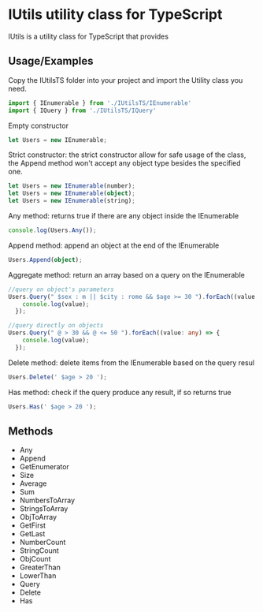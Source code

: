# IUtils utility class for TypeScript

IUtils is a utility class for TypeScript that provides 

## Usage/Examples
Copy  the IUtilsTS folder into your project and import the Utility class you need.
```typescript
import { IEnumerable } from './IUtilsTS/IEnumerable'
import { IQuery } from './IUtilsTS/IQuery'
```

Empty constructor
```typescript
let Users = new IEnumerable;
```
Strict constructor: the strict constructor allow for safe usage of the class, the Append method won't accept any object type besides the specified one.
```typescript
let Users = new IEnumerable(number);
let Users = new IEnumerable(object);
let Users = new IEnumerable(string);
```
Any method: returns true if there are any object inside the IEnumerable
```typescript
console.log(Users.Any());
```
Append method: append an object at the end of the IEnumerable
```typescript
Users.Append(object);
```
Aggregate method: return an array based on a query on the IEnumerable
```typescript
//query on object's parameters
Users.Query(" $sex : m || $city : rome && $age >= 30 ").forEach((value: any) => {
    console.log(value);
  });
```
```typescript
//query directly on objects
Users.Query(" @ > 30 && @ <= 50 ").forEach((value: any) => {
    console.log(value);
  });
```
Delete method: delete items from the IEnumerable based on the query resul
```typescript
Users.Delete(' $age > 20 ');
```
Has method: check if the query produce any result, if so returns true
```typescript
Users.Has(' $age > 20 ');
```


## Methods
- Any
- Append
- GetEnumerator
- Size
- Average
- Sum
- NumbersToArray
- StringsToArray
- ObjToArray
- GetFirst
- GetLast
- NumberCount
- StringCount
- ObjCount
- GreaterThan
- LowerThan
- Query
- Delete
- Has

